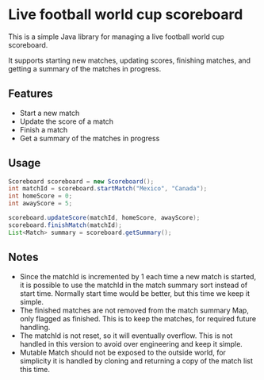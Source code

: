 # Live football world cup scoreboard

This is a simple Java library for managing a live football world cup scoreboard.

It supports starting new matches, updating scores, finishing matches, and getting a summary of the matches in progress.

## Features

- Start a new match
- Update the score of a match
- Finish a match
- Get a summary of the matches in progress

## Usage

```java
Scoreboard scoreboard = new Scoreboard();
int matchId = scoreboard.startMatch("Mexico", "Canada");
int homeScore = 0;
int awayScore = 5;

scoreboard.updateScore(matchId, homeScore, awayScore);
scoreboard.finishMatch(matchId);
List<Match> summary = scoreboard.getSummary();
```

## Notes
- Since the matchId is incremented by 1 each time a new match is started, it is possible to use the matchId in the match summary sort instead of start time. Normally start time would be better, but this time we keep it simple.
- The finished matches are not removed from the match summary Map, only flagged as finished. This is to keep the matches, for required future handling.
- The matchId is not reset, so it will eventually overflow. This is not handled in this version to avoid over engineering and keep it simple.
- Mutable Match should not be exposed to the outside world, for simplicity it is handled by cloning and returning a copy of the match list this time.